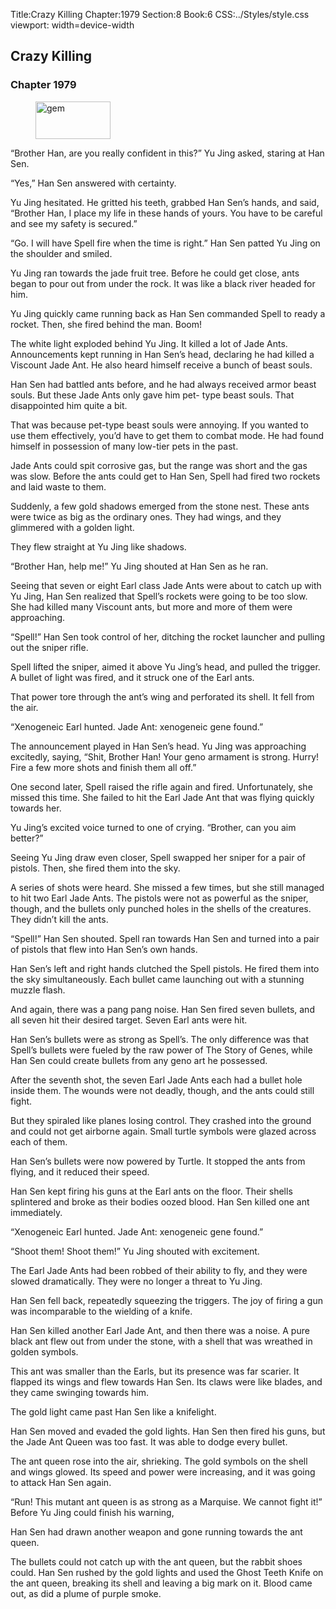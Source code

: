Title:Crazy Killing 
Chapter:1979 
Section:8 
Book:6 
CSS:../Styles/style.css 
viewport: width=device-width
  
## Crazy Killing
### Chapter 1979 
<figure>
	<img src="../Images/gem.gif" alt="gem" id="gem" width="120" height="60" />
</figure>
  

  
  “Brother Han, are you really confident in this?” Yu Jing asked, staring at Han Sen.

“Yes,” Han Sen answered with certainty.

Yu Jing hesitated. He gritted his teeth, grabbed Han Sen’s hands, and said, “Brother Han, I place my life in these hands of yours. You have to be careful and see my safety is secured.”

“Go. I will have Spell fire when the time is right.” Han Sen patted Yu Jing on the shoulder and smiled.

Yu Jing ran towards the jade fruit tree. Before he could get close, ants began to pour out from under the rock. It was like a black river headed for him.

Yu Jing quickly came running back as Han Sen commanded Spell to ready a rocket. Then, she fired behind the man. Boom!

The white light exploded behind Yu Jing. It killed a lot of Jade Ants. Announcements kept running in Han Sen’s head, declaring he had killed a Viscount Jade Ant. He also heard himself receive a bunch of beast souls.

Han Sen had battled ants before, and he had always received armor beast souls. But these Jade Ants only gave him pet- type beast souls. That disappointed him quite a bit.

That was because pet-type beast souls were annoying. If you wanted to use them effectively, you’d have to get them to combat mode. He had found himself in possession of many low-tier pets in the past.

Jade Ants could spit corrosive gas, but the range was short and the gas was slow. Before the ants could get to Han Sen, Spell had fired two rockets and laid waste to them.

Suddenly, a few gold shadows emerged from the stone nest. These ants were twice as big as the ordinary ones. They had wings, and they glimmered with a golden light.

They flew straight at Yu Jing like shadows.

“Brother Han, help me!” Yu Jing shouted at Han Sen as he ran.

Seeing that seven or eight Earl class Jade Ants were about to catch up with Yu Jing, Han Sen realized that Spell’s rockets were going to be too slow. She had killed many Viscount ants, but more and more of them were approaching.

“Spell!” Han Sen took control of her, ditching the rocket launcher and pulling out the sniper rifle.

Spell lifted the sniper, aimed it above Yu Jing’s head, and pulled the trigger. A bullet of light was fired, and it struck one of the Earl ants.

That power tore through the ant’s wing and perforated its shell. It fell from the air.

“Xenogeneic Earl hunted. Jade Ant: xenogeneic gene found.”

The announcement played in Han Sen’s head. Yu Jing was approaching excitedly, saying, “Shit, Brother Han! Your geno armament is strong. Hurry! Fire a few more shots and finish them all off.”

One second later, Spell raised the rifle again and fired. Unfortunately, she missed this time. She failed to hit the Earl Jade Ant that was flying quickly towards her.

Yu Jing’s excited voice turned to one of crying. “Brother, can you aim better?”

Seeing Yu Jing draw even closer, Spell swapped her sniper for a pair of pistols. Then, she fired them into the sky.

A series of shots were heard. She missed a few times, but she still managed to hit two Earl Jade Ants. The pistols were not as powerful as the sniper, though, and the bullets only punched holes in the shells of the creatures. They didn’t kill the ants.

“Spell!” Han Sen shouted. Spell ran towards Han Sen and turned into a pair of pistols that flew into Han Sen’s own hands.

Han Sen’s left and right hands clutched the Spell pistols. He fired them into the sky simultaneously. Each bullet came launching out with a stunning muzzle flash.

And again, there was a pang pang noise. Han Sen fired seven bullets, and all seven hit their desired target. Seven Earl ants were hit.

Han Sen’s bullets were as strong as Spell’s. The only difference was that Spell’s bullets were fueled by the raw power of The Story of Genes, while Han Sen could create bullets from any geno art he possessed.

After the seventh shot, the seven Earl Jade Ants each had a bullet hole inside them. The wounds were not deadly, though, and the ants could still fight.

But they spiraled like planes losing control. They crashed into the ground and could not get airborne again. Small turtle symbols were glazed across each of them.

Han Sen’s bullets were now powered by Turtle. It stopped the ants from flying, and it reduced their speed.

Han Sen kept firing his guns at the Earl ants on the floor. Their shells splintered and broke as their bodies oozed blood. Han Sen killed one ant immediately.

“Xenogeneic Earl hunted. Jade Ant: xenogeneic gene found.”

“Shoot them! Shoot them!” Yu Jing shouted with excitement.

The Earl Jade Ants had been robbed of their ability to fly, and they were slowed dramatically. They were no longer a threat to Yu Jing.

Han Sen fell back, repeatedly squeezing the triggers. The joy of firing a gun was incomparable to the wielding of a knife.

Han Sen killed another Earl Jade Ant, and then there was a noise. A pure black ant flew out from under the stone, with a shell that was wreathed in golden symbols.

This ant was smaller than the Earls, but its presence was far scarier. It flapped its wings and flew towards Han Sen. Its claws were like blades, and they came swinging towards him.

The gold light came past Han Sen like a knifelight.

Han Sen moved and evaded the gold lights. Han Sen then fired his guns, but the Jade Ant Queen was too fast. It was able to dodge every bullet.

The ant queen rose into the air, shrieking. The gold symbols on the shell and wings glowed. Its speed and power were increasing, and it was going to attack Han Sen again.

“Run! This mutant ant queen is as strong as a Marquise. We cannot fight it!” Before Yu Jing could finish his warning,

Han Sen had drawn another weapon and gone running towards the ant queen.

The bullets could not catch up with the ant queen, but the rabbit shoes could. Han Sen rushed by the gold lights and used the Ghost Teeth Knife on the ant queen, breaking its shell and leaving a big mark on it. Blood came out, as did a plume of purple smoke.
